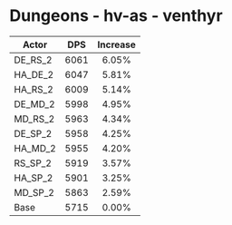 # Dungeons - hv-as - venthyr
| Actor | DPS | Increase |
|---|:---:|:---:|
|DE_RS_2|6061|6.05%|
|HA_DE_2|6047|5.81%|
|HA_RS_2|6009|5.14%|
|DE_MD_2|5998|4.95%|
|MD_RS_2|5963|4.34%|
|DE_SP_2|5958|4.25%|
|HA_MD_2|5955|4.20%|
|RS_SP_2|5919|3.57%|
|HA_SP_2|5901|3.25%|
|MD_SP_2|5863|2.59%|
|Base|5715|0.00%|
